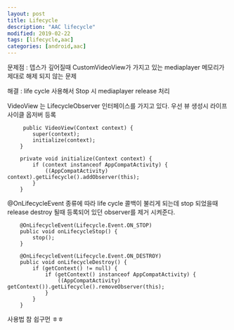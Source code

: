 ```yaml
---
layout: post
title: Lifecycle
description: "AAC lifecycle"
modified: 2019-02-22
tags: [lifecycle,aac]
categories: [android,aac]
---
```


문제점 : 뎁스가 깊어질때 CustomVideoView가 가지고 있는 mediaplayer 메모리가 제대로 해제 되지 않는 문제

해결 : life cycle 사용해서 Stop 시 mediaplayer release 처리

VideoView 는 LifecycleObserver 인터페이스를 가지고 있다.
우선 뷰 생성시 라이프 사이클 옵저버 등록

```
     public VideoView(Context context) {
        super(context);
        initialize(context);
    }

    private void initialize(Context context) {
        if (context instanceof AppCompatActivity) {
            ((AppCompatActivity) context).getLifecycle().addObserver(this);
        }
    }
```


@OnLifecycleEvent 종류에 따라 life cycle 콜백이 불리게 되는데 stop 되었을때 release 
destroy 될때 등록되어 있던 observer를 제거 시켜준다.

```
    @OnLifecycleEvent(Lifecycle.Event.ON_STOP)
    public void onLifecycleStop() {
        stop();
    }

    @OnLifecycleEvent(Lifecycle.Event.ON_DESTROY)
    public void onLifecycleDestroy() {
        if (getContext() != null) {
            if (getContext() instanceof AppCompatActivity) {
                ((AppCompatActivity) getContext()).getLifecycle().removeObserver(this);
            }
        }
    }
```

사용법 참 쉽구먼 ㅎㅎ